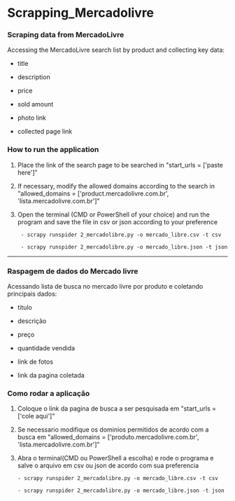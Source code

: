 # Scrapping_Mercadolivre
### Scraping data from MercadoLivre

  Accessing the MercadoLivre search list by product and collecting key data:
 
  - title
 
  - description
 
  - price
 
  - sold amount
 
  - photo link
 
  - collected page link
 
  ### How to run the application
 
  1. Place the link of the search page to be searched in "start_urls = ['paste here']"
 
  2. If necessary, modify the allowed domains according to the search in "allowed_domains = ['product.mercadolivre.com.br', 'lista.mercadolivre.com.br']"
 
  3. Open the terminal (CMD or PowerShell of your choice) and run the program and save the file in csv or json according to your preference
  
          - scrapy runspider 2_mercadolibre.py -o mercado_libre.csv -t csv 
        
          - scrapy runspider 2_mercadolibre.py -o mercado_libre.json -t json
  

---
### Raspagem de dados do Mercado livre

 Acessando lista de busca no mercado livre por produto e coletando principais dados:
 
 - titulo
 
 - descrição
 
 - preço
 
 - quantidade vendida
 
 - link de fotos
 
 - link da pagina coletada
 
 ### Como rodar a aplicação
 
 1. Coloque o link da pagina de busca a ser pesquisada em  "start_urls = ['cole aqui']"
 
 2. Se necessario modifique os dominios permitidos de acordo com a busca em "allowed_domains = ['produto.mercadolivre.com.br', 'lista.mercadolivre.com.br']"
 
 3. Abra o terminal(CMD ou PowerShell a escolha) e rode o programa e salve o arquivo em csv ou json de acordo com sua preferencia
 
        - scrapy runspider 2_mercadolibre.py -o mercado_libre.csv -t csv 
        
        - scrapy runspider 2_mercadolibre.py -o mercado_libre.json -t json
